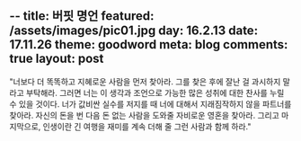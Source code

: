 --
title: 버핏 명언
featured: /assets/images/pic01.jpg
day: 16.2.13
date: 17.11.26
theme: goodword
meta: blog
comments: true
layout: post
---

"너보다 더 똑똑하고 지혜로운 사람을 먼저 찾아라. 그를 찾은 후에 잘난 걸 과시하지 말라고 부탁해라. 그러면 너는 이 생각과 조언으로 가능한 많은 성취에 대한 찬사를 누릴 수 있을 것이다. 너가 값비싼 실수를 저지를 때 너에 대해서 지래짐작하지 않을 파트너를 찾아라. 자신의 돈을 번 다음 돈 없는 사람을 도와줄 자비로운 영혼을 찾아라. 그리고 마지막으로, 인생이란 긴 여행을 재미를 계속 더해 줄 그런 사람과 함께 하라."